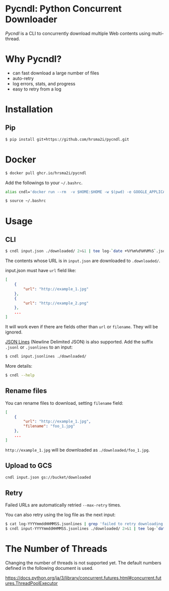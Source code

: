 # Pycndl:  Python Concurrent Downloader

*Pycndl* is a CLI to concurrently download multiple Web contents using multi-thread.


# Why Pycndl?

- can fast download a large number of files
- auto-retry
- log errors, stats, and progress
- easy to retry from a log
# Installation

## Pip

```bash
$ pip install git+https://github.com/hrsma2i/pycndl.git
```

# Docker

```bash
$ docker pull ghcr.io/hrsma2i/pycndl
```

Add the followings to your `~/.bashrc`.

```bash
alias cndl='docker run --rm  -v $HOME:$HOME -w $(pwd) -e GOOGLE_APPLICATION_CREDENTIALS=$HOME/.config/gcloud/application_default_credentials.json -e GOOGLE_CLOUD_PROJECT=$(gcloud config get-value project) ghcr.io/hrsma2i/pycndl cndl'
```

```bash
$ source ~/.bashrc
```


# Usage

## CLI

```bash
$ cndl input.json ./downloaded/ 2>&1 | tee log-`date +%Y%m%d%H%M%S`.jsonlines
```

The contents whose URL is in `input.json` are downloaded to `.downloaded/`.

input.json must have `url` field like:

```json
[
    {
        "url": "http://example_1.jpg"
    },
    {
        "url": "http://example_2.png"
    },
    ...
]
```

It will work even if there are fields other than `url` or `filename`.
They will be ignored.

[JSON Lines](https://jsonlines.org/) (Newline Delimited JSON) is also supported.
Add the suffix `.jsonl` or `.jsonlines` to an input:

```bash
$ cndl input.jsonlines ./downloaded/
```

More details:

```bash
$ cndl --help
```

## Rename files

You can rename files to download, setting `filename` field:

```json
[
    {
        "url": "http://example_1.jpg",
        "filename": "foo_1.jpg"
    },
    ...
]
```

`http://example_1.jpg` will be downloaded as `./downloaded/foo_1.jpg`.


## Upload to GCS

```bash
cndl input.json gs://bucket/downloaded
```

## Retry

Failed URLs are automatically retried `--max-retry` times.

You can also retry using the log file as the next input:

```bash
$ cat log-YYYYmmddHHMMSS.jsonlines | grep 'failed to retry downloading' | jq -c {"url": .url} > input-`date +%Y%m%d%H%M%S`.jsonlines
$ cndl input-YYYYmmddHHMMSS.jsonlines ./downloaded/ 2>&1 | tee log-`date +%Y%m%d%H%M%S`.jsonlines
```


# The Number of Threads

Changing the number of threads is not supported yet.
The default numbers defined in the following document is used.

https://docs.python.org/ja/3/library/concurrent.futures.html#concurrent.futures.ThreadPoolExecutor
